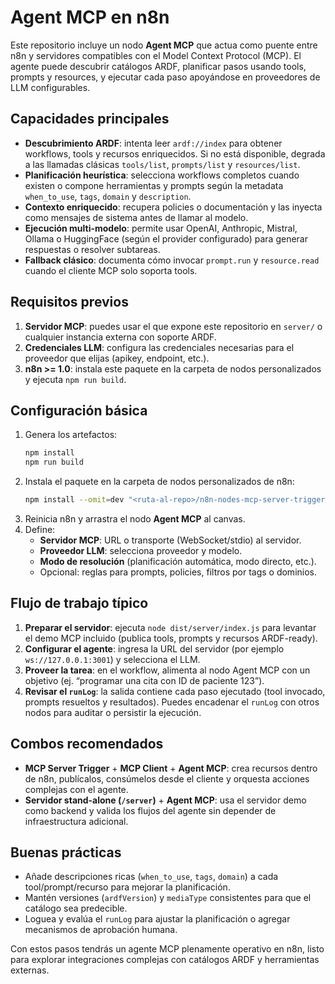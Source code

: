 # Agent MCP en n8n

Este repositorio incluye un nodo **Agent MCP** que actua como puente entre n8n y servidores compatibles con el Model Context Protocol (MCP). El agente puede descubrir catálogos ARDF, planificar pasos usando tools, prompts y resources, y ejecutar cada paso apoyándose en proveedores de LLM configurables.

## Capacidades principales

- **Descubrimiento ARDF**: intenta leer `ardf://index` para obtener workflows, tools y recursos enriquecidos. Si no está disponible, degrada a las llamadas clásicas `tools/list`, `prompts/list` y `resources/list`.
- **Planificación heurística**: selecciona workflows completos cuando existen o compone herramientas y prompts según la metadata `when_to_use`, `tags`, `domain` y `description`.
- **Contexto enriquecido**: recupera policies o documentación y las inyecta como mensajes de sistema antes de llamar al modelo.
- **Ejecución multi-modelo**: permite usar OpenAI, Anthropic, Mistral, Ollama o HuggingFace (según el provider configurado) para generar respuestas o resolver subtareas.
- **Fallback clásico**: documenta cómo invocar `prompt.run` y `resource.read` cuando el cliente MCP solo soporta tools.

## Requisitos previos

1. **Servidor MCP**: puedes usar el que expone este repositorio en `server/` o cualquier instancia externa con soporte ARDF.
2. **Credenciales LLM**: configura las credenciales necesarias para el proveedor que elijas (apikey, endpoint, etc.).
3. **n8n >= 1.0**: instala este paquete en la carpeta de nodos personalizados y ejecuta `npm run build`.

## Configuración básica

1. Genera los artefactos:
   ```bash
   npm install
   npm run build
   ```
2. Instala el paquete en la carpeta de nodos personalizados de n8n:
   ```bash
   npm install --omit=dev "<ruta-al-repo>/n8n-nodes-mcp-server-trigger-0.1.0.tgz"
   ```
3. Reinicia n8n y arrastra el nodo **Agent MCP** al canvas.
4. Define:
   - **Servidor MCP**: URL o transporte (WebSocket/stdio) al servidor.
   - **Proveedor LLM**: selecciona proveedor y modelo.
   - **Modo de resolución** (planificación automática, modo directo, etc.).
   - Opcional: reglas para prompts, policies, filtros por tags o dominios.

## Flujo de trabajo típico

1. **Preparar el servidor**: ejecuta `node dist/server/index.js` para levantar el demo MCP incluido (publica tools, prompts y recursos ARDF-ready).
2. **Configurar el agente**: ingresa la URL del servidor (por ejemplo `ws://127.0.0.1:3001`) y selecciona el LLM.
3. **Proveer la tarea**: en el workflow, alimenta al nodo Agent MCP con un objetivo (ej. “programar una cita con ID de paciente 123”).
4. **Revisar el `runLog`**: la salida contiene cada paso ejecutado (tool invocado, prompts resueltos y resultados). Puedes encadenar el `runLog` con otros nodos para auditar o persistir la ejecución.

## Combos recomendados

- **MCP Server Trigger** + **MCP Client** + **Agent MCP**: crea recursos dentro de n8n, publícalos, consúmelos desde el cliente y orquesta acciones complejas con el agente.
- **Servidor stand-alone (`/server`)** + **Agent MCP**: usa el servidor demo como backend y valida los flujos del agente sin depender de infraestructura adicional.

## Buenas prácticas

- Añade descripciones ricas (`when_to_use`, `tags`, `domain`) a cada tool/prompt/recurso para mejorar la planificación.
- Mantén versiones (`ardfVersion`) y `mediaType` consistentes para que el catálogo sea predecible.
- Loguea y evalúa el `runLog` para ajustar la planificación o agregar mecanismos de aprobación humana.

Con estos pasos tendrás un agente MCP plenamente operativo en n8n, listo para explorar integraciones complejas con catálogos ARDF y herramientas externas.  
